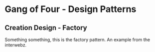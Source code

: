 # Gang of Four - Design Patterns

## Creation Design - Factory

Something something, this is the factory pattern. An example from the interwebz.
